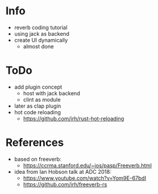 # Info
- reverb coding  tutorial
- using jack as backend
- create UI dynamically
  - almost done
# ToDo
- add plugin concept
  - host with jack backend
  - clint as module
- later as clap plugin
- hot code reloading
  - https://github.com/irh/rust-hot-reloading

# References
- based on freeverb:
  - https://ccrma.stanford.edu/~jos/pasp/Freeverb.html
- idea from Ian Hobson talk at ADC 2018:
  - https://www.youtube.com/watch?v=Yom9E-67bdI
  - https://github.com/irh/freeverb-rs
